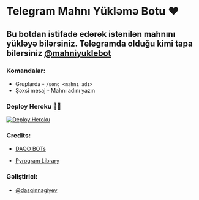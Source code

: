 # Telegram Mahnı Yükləmə Botu ❤

## Bu botdan istifadə edərək istənilən mahnını yükləyə bilərsiniz. Telegramda olduğu kimi tapa bilərsiniz [@mahniyuklebot](https://t.me/mahniyuklebot)

### Komandalar:
- Gruplarda - `/song <mahnı adı>`
- Şəxsi mesaj - Mahnı adını yazın

### Deploy Heroku 🏃‍♂

[![Deploy Heroku](https://www.herokucdn.com/deploy/button.svg)](https://heroku.com/deploy?template=https://github.com/daqo7/MusicBot)

### Credits:

- [DAQO BOTs](https://t.me/daqomods)

- [Pyrogram Library](https://github.com/pyrogram/pyrogram)

### Gəliştirici:

- [@dasqinnagiyev](https://instagram.com/dasqinnagiyev)


